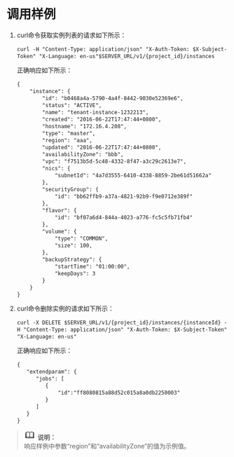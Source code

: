 # 调用样例<a name="zh-cn_topic_0032347796"></a>

1.  curl命令获取实例列表的请求如下所示：

    ```
    curl -H "Content-Type: application/json" "X-Auth-Token: $X-Subject-Token" "X-Language: en-us"$SERVER_URL/v1/{project_id}/instances
    ```

    正确响应如下所示：

    ```
    {
        "instance": {
            "id": "b0468a4a-5790-4a4f-8442-9030e52369e6",
            "status": "ACTIVE",
            "name": "tenant-instance-1232213",
            "created": "2016-06-22T17:47:44+0800",
            "hostname": "172.16.4.208",
            "type": "master",
            "region": "aaa",
            "updated": "2016-06-22T17:47:44+0800",
            "availabilityZone": "bbb",
            "vpc": "f7513b5d-5c48-4332-8f47-a3c29c2613e7",
            "nics": {
                "subnetId": "4a7d3555-6410-4338-8859-2be61d51662a"
            },
            "securityGroup": {
                "id": "bb62ffb9-a37a-4821-92b9-f9e0712e389f"
            },
            "flavor": {
                "id": "bf07a6d4-844a-4023-a776-fc5c5fb71fb4"
            },
            "volume": {
                "type": "COMMON",
                "size": 100,
            },
            "backupStrategy": {
                "startTime": "01:00:00",
                "keepDays": 3
            }
        }
    }
    ```

2.  curl命令删除实例的请求如下所示：

    ```
    curl -X DELETE $SERVER_URL/v1/{project_id}/instances/{instanceId} -H "Content-Type: application/json" "X-Auth-Token: $X-Subject-Token" "X-Language: en-us"
    ```

    正确响应如下所示：

    ```
    {
       "extendparam": {
          "jobs": [ 
             {
                 "id":"ff8080815a88d52c015a8a0db2250003"
             } 
          ]
       }
    }
    ```


>![](public_sys-resources/icon-note.gif) **说明：**   
>响应样例中参数“region”和“availabilityZone”的值为示例值。  

